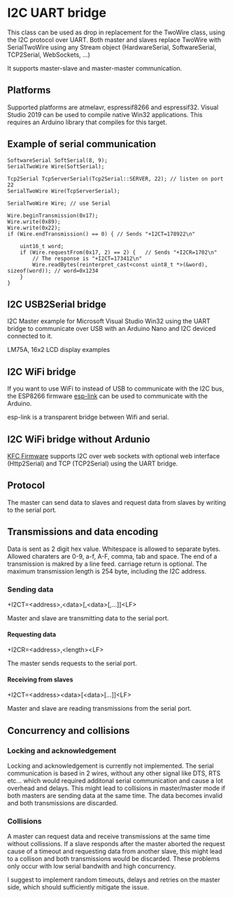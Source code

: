 # I2C UART bridge

This class can be used as drop in replacement for the TwoWire class, using the I2C protocol over UART. Both master and slaves replace TwoWire with SerialTwoWire using any Stream object (HardwareSerial, SoftwareSerial, TCP2Serial, WebSockets, ...)

It supports master-slave and master-master communication.

## Platforms

Supported platforms are atmelavr, espressif8266 and espressif32. Visual Studio 2019 can be used to compile native Win32 applications. This requires an Arduino library that compiles for this target.

## Example of serial communication

    SoftwareSerial SoftSerial(8, 9);
    SerialTwoWire Wire(SoftSerial);

    Tcp2Serial TcpServerSerial(Tcp2Serial::SERVER, 22); // listen on port 22
    SerialTwoWire Wire(TcpServerSerial);

    SerialTwoWire Wire; // use Serial

    Wire.beginTransmission(0x17);
    Wire.write(0x89);
    Wire.write(0x22);
    if (Wire.endTransmission() == 0) { // Sends "+I2CT=178922\n"

        uint16_t word;
        if (Wire.requestFrom(0x17, 2) == 2) {   // Sends "+I2CR=1702\n"
            // The response is "+I2CT=173412\n"
            Wire.readBytes(reinterpret_cast<const uint8_t *>(&word), sizeof(word)); // word=0x1234
        }
    }

## I2C USB2Serial bridge

I2C Master example for Microsoft Visual Studio Win32 using the UART bridge to communicate over USB with an Arduino Nano and I2C deviced connected to it.

LM75A, 16x2 LCD display examples

## I2C WiFi bridge

If you want to use WiFi to instead of USB to communicate with the I2C bus, the ESP8266 firmware [esp-link](https://github.com/jeelabs/esp-link) can be used to communicate with the Arduino.

esp-link is a transparent bridge between Wifi and serial.

## I2C WiFi bridge without Ardunio

[KFC Firmware](https://github.com/sascha432/esp8266-kfc-fw) supports I2C over web sockets with optional web interface (Http2Serial) and TCP (TCP2Serial) using the UART bridge.

## Protocol

The master can send data to slaves and request data from slaves by writing to the serial port.

## Transmissions and data encoding

Data is sent as 2 digit hex value. Whitespace is allowed to separate bytes.
Allowed charaters are 0-9, a-f, A-F, comma, tab and space.
The end of a transmission is makred by a line feed. carriage return is optional.
The maximum transmission length is 254 byte, including the I2C address.

### Sending data

+I2CT=\<address\>,\<data\>[,\<data\>[,...]]\<LF\>

Master and slave are transmitting data to the serial port.

#### Requesting data

+I2CR=\<address\>,\<length\>\<LF\>

The master sends requests to the serial port.

#### Receiving from slaves

+I2CT=\<address\>\<data\>[\<data\>[...]]\<LF\>

Master and slave are reading transmissions from the serial port.

## Concurrency and collisions

### Locking and acknowledgement

Locking and acknowledgement is currently not implemented. The serial communication is based in 2 wires, without any other signal like DTS, RTS etc... which would required additonal serial communication and cause a lot overhead and delays. This might lead to collisions in master/master mode if both masters are sending data at the same time. The data becomes invalid and both transmissions are discarded.

### Collisions

A master can request data and receive transmissions at the same time without collissions. If a slave responds after the master aborted the request cause of a timeout and requesting data from another slave, this might lead to a collison and both transmissions would be discarded. These problems only occur with low serial bandwith and high concurrency.

I suggest to implement random timeouts, delays and retries on the master side, which should sufficiently mitigate the issue.
